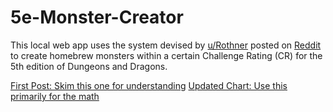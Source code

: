 # 5e-Monster-Creator
This local web app uses the system devised by [u/Rothner](https://www.reddit.com/user/Rothner/) posted on [Reddit](https://www.reddit.com/r/DnDBehindTheScreen/comments/t5ru2t/two_point_buy_systems_one_flashcard_any_monster/?utm_source=share&utm_medium=web2x&context=3) to create homebrew monsters within a certain Challenge Rating (CR) for the 5th edition of Dungeons and Dragons.

[First Post: Skim this one for understanding](https://www.reddit.com/r/DnDBehindTheScreen/comments/t0ajlu/you_all_put_3500_views_on_my_chart_with_average/)
[Updated Chart: Use this primarily for the math](https://www.reddit.com/r/DMAcademy/comments/svikyj/i_made_a_chart_with_average_monster_stats_for/)
